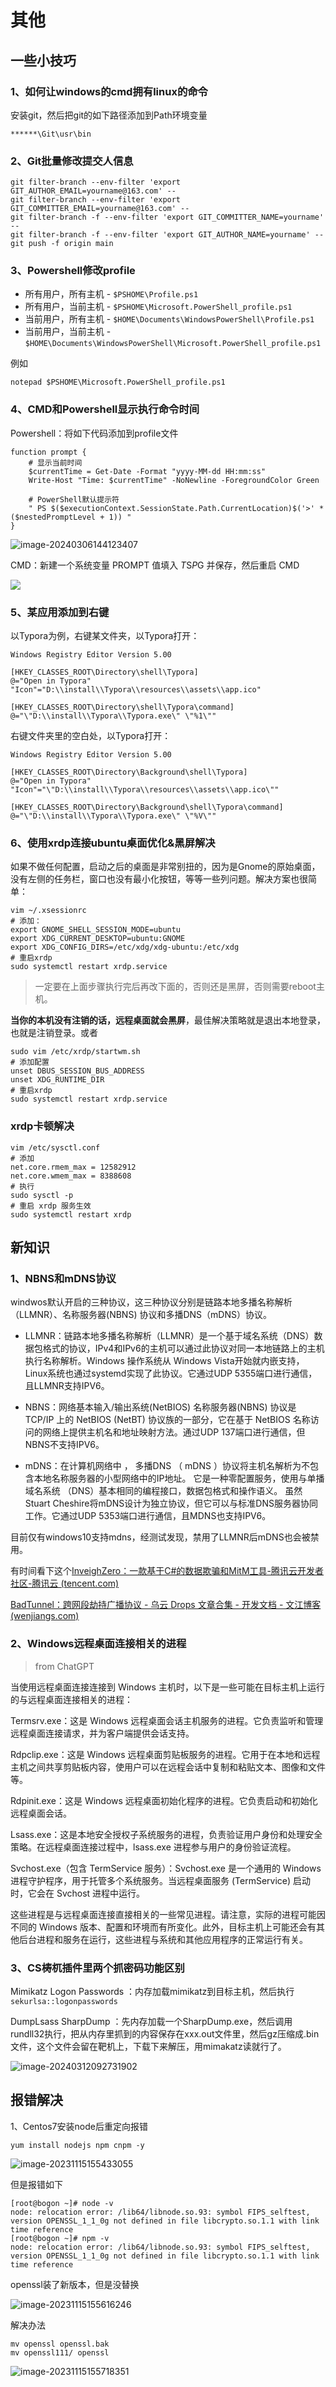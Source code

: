 # 其他



## 一些小技巧

### 1、如何让windows的cmd拥有linux的命令

安装git，然后把git的如下路径添加到Path环境变量

```
******\Git\usr\bin
```

### 2、Git批量修改提交人信息

```
git filter-branch --env-filter 'export GIT_AUTHOR_EMAIL=yourname@163.com' --
git filter-branch --env-filter 'export GIT_COMMITTER_EMAIL=yourname@163.com' --
git filter-branch -f --env-filter 'export GIT_COMMITTER_NAME=yourname' --
git filter-branch -f --env-filter 'export GIT_AUTHOR_NAME=yourname' --
git push -f origin main
```



### 3、Powershell修改profile

- 所有用户，所有主机 - `$PSHOME\Profile.ps1`
- 所有用户，当前主机 - `$PSHOME\Microsoft.PowerShell_profile.ps1`
- 当前用户，所有主机 - `$HOME\Documents\WindowsPowerShell\Profile.ps1`
- 当前用户，当前主机 - `$HOME\Documents\WindowsPowerShell\Microsoft.PowerShell_profile.ps1`

例如

```
notepad $PSHOME\Microsoft.PowerShell_profile.ps1
```



### 4、CMD和Powershell显示执行命令时间

Powershell：将如下代码添加到profile文件

```
function prompt {
    # 显示当前时间
    $currentTime = Get-Date -Format "yyyy-MM-dd HH:mm:ss"
    Write-Host "Time: $currentTime" -NoNewline -ForegroundColor Green

    # PowerShell默认提示符
    " PS $($executionContext.SessionState.Path.CurrentLocation)$('>' * ($nestedPromptLevel + 1)) "
}
```

![image-20240306144123407](./img/others/image-20240306144123407.png)

CMD：新建一个系统变量 PROMPT 值填入 $T$S$P$G 并保存，然后重启 CMD

![](./img/others/%E4%BC%81%E4%B8%9A%E5%BE%AE%E4%BF%A1%E6%88%AA%E5%9B%BE_17010820873067.png)

### 5、某应用添加到右键

以Typora为例，右键某文件夹，以Typora打开：

```
Windows Registry Editor Version 5.00

[HKEY_CLASSES_ROOT\Directory\shell\Typora]
@="Open in Typora"
"Icon"="D:\\install\\Typora\\resources\\assets\\app.ico"

[HKEY_CLASSES_ROOT\Directory\shell\Typora\command]
@="\"D:\\install\\Typora\\Typora.exe\" \"%1\""

```

右键文件夹里的空白处，以Typora打开：

```
Windows Registry Editor Version 5.00

[HKEY_CLASSES_ROOT\Directory\Background\shell\Typora]
@="Open in Typora"
"Icon"="\"D:\\install\\Typora\\resources\\assets\\app.ico\""

[HKEY_CLASSES_ROOT\Directory\Background\shell\Typora\command]
@="\"D:\\install\\Typora\\Typora.exe\" \"%V\""

```

### 6、使用xrdp连接ubuntu桌面优化&黑屏解决

如果不做任何配置，启动之后的桌面是非常别扭的，因为是Gnome的原始桌面，没有左侧的任务栏，窗口也没有最小化按钮，等等一些列问题。解决方案也很简单：

```shell
vim ~/.xsessionrc
# 添加：
export GNOME_SHELL_SESSION_MODE=ubuntu
export XDG_CURRENT_DESKTOP=ubuntu:GNOME
export XDG_CONFIG_DIRS=/etc/xdg/xdg-ubuntu:/etc/xdg
# 重启xrdp
sudo systemctl restart xrdp.service
```

> 一定要在上面步骤执行完后再改下面的，否则还是黑屏，否则需要reboot主机。

**当你的本机没有注销的话，远程桌面就会黑屏**，最佳解决策略就是退出本地登录，也就是注销登录。或者

```shell
sudo vim /etc/xrdp/startwm.sh
# 添加配置
unset DBUS_SESSION_BUS_ADDRESS
unset XDG_RUNTIME_DIR
# 重启xrdp
sudo systemctl restart xrdp.service
```

### xrdp卡顿解决

```shell
vim /etc/sysctl.conf
# 添加
net.core.rmem_max = 12582912
net.core.wmem_max = 8388608
# 执行
sudo sysctl -p
# 重启 xrdp 服务生效
sudo systemctl restart xrdp
```



## 新知识

### 1、NBNS和mDNS协议

windwos默认开启的三种协议，这三种协议分别是链路本地多播名称解析（LLMNR）、名称服务器(NBNS) 协议和多播DNS（mDNS）协议。

- LLMNR：链路本地多播名称解析（LLMNR）是一个基于域名系统（DNS）数据包格式的协议，IPv4和IPv6的主机可以通过此协议对同一本地链路上的主机执行名称解析。Windows 操作系统从 Windows Vista开始就内嵌支持，Linux系统也通过systemd实现了此协议。它通过UDP 5355端口进行通信，且LLMNR支持IPV6。
- NBNS：网络基本输入/输出系统(NetBIOS) 名称服务器(NBNS) 协议是 TCP/IP 上的 NetBIOS (NetBT) 协议族的一部分，它在基于 NetBIOS 名称访问的网络上提供主机名和地址映射方法。通过UDP 137端口进行通信，但NBNS不支持IPV6。

- mDNS：在计算机网络中 ， 多播DNS （ mDNS ）协议将主机名解析为不包含本地名称服务器的小型网络中的IP地址。 它是一种零配置服务，使用与单播域名系统 （DNS）基本相同的编程接口，数据包格式和操作语义。 虽然Stuart Cheshire将mDNS设计为独立协议，但它可以与标准DNS服务器协同工作。它通过UDP 5353端口进行通信，且MDNS也支持IPV6。

目前仅有windows10支持mdns，经测试发现，禁用了LLMNR后mDNS也会被禁用。

有时间看下这个[InveighZero：一款基于C#的数据欺骗和MitM工具-腾讯云开发者社区-腾讯云 (tencent.com)](https://cloud.tencent.com/developer/article/2274258?areaSource=102001.10&traceId=3OY3DrXx8O376asMyCit0)

[BadTunnel：跨网段劫持广播协议 - 乌云 Drops 文章合集 - 开发文档 - 文江博客 (wenjiangs.com)](https://www.wenjiangs.com/doc/nhbok8c60lwy)

### 2、Windows远程桌面连接相关的进程

> from ChatGPT

当使用远程桌面连接连接到 Windows 主机时，以下是一些可能在目标主机上运行的与远程桌面连接相关的进程：

Termsrv.exe：这是 Windows 远程桌面会话主机服务的进程。它负责监听和管理远程桌面连接请求，并为客户端提供会话支持。

Rdpclip.exe：这是 Windows 远程桌面剪贴板服务的进程。它用于在本地和远程主机之间共享剪贴板内容，使用户可以在远程会话中复制和粘贴文本、图像和文件等。

Rdpinit.exe：这是 Windows 远程桌面初始化程序的进程。它负责启动和初始化远程桌面会话。

Lsass.exe：这是本地安全授权子系统服务的进程，负责验证用户身份和处理安全策略。在远程桌面连接过程中，lsass.exe 进程参与用户的身份验证流程。

Svchost.exe（包含 TermService 服务）：Svchost.exe 是一个通用的 Windows 进程守护程序，用于托管多个系统服务。当远程桌面服务 (TermService) 启动时，它会在 Svchost 进程中运行。

这些进程是与远程桌面连接直接相关的一些常见进程。请注意，实际的进程可能因不同的 Windows 版本、配置和环境而有所变化。此外，目标主机上可能还会有其他后台进程和服务在运行，这些进程与系统和其他应用程序的正常运行有关。

### 3、CS梼杌插件里两个抓密码功能区别

Mimikatz Logon Passwords ：内存加载mimikatz到目标主机，然后执行`sekurlsa::logonpasswords`

DumpLsass SharpDump ：先内存加载一个SharpDump.exe，然后调用rundll32执行，把从内存里抓到的内容保存在xxx.out文件里，然后gz压缩成.bin文件，这个文件会留在靶机上，下载下来解压，用mimakatz读就行了。

![image-20240312092731902](./img/others/image-20240312092731902.png)

## 报错解决

1、Centos7安装node后重定向报错

```
yum install nodejs npm cnpm -y
```

![image-20231115155433055](./img/others/image-20231115155433055.png)

但是报错如下

```
[root@bogon ~]# node -v
node: relocation error: /lib64/libnode.so.93: symbol FIPS_selftest, version OPENSSL_1_1_0g not defined in file libcrypto.so.1.1 with link time reference
[root@bogon ~]# npm -v
node: relocation error: /lib64/libnode.so.93: symbol FIPS_selftest, version OPENSSL_1_1_0g not defined in file libcrypto.so.1.1 with link time reference
```

openssl装了新版本，但是没替换

![image-20231115155616246](./img/others/image-20231115155616246.png)

解决办法

```
mv openssl openssl.bak
mv openssl111/ openssl
```

![image-20231115155718351](./img/others/image-20231115155718351.png)

### 
